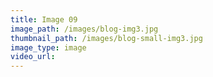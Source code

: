 ```yaml
---
title: Image 09
image_path: /images/blog-img3.jpg
thumbnail_path: /images/blog-small-img3.jpg
image_type: image
video_url: 
---
```


